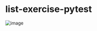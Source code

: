 # list-exercise-pytest
![image](https://github.com/richard-rt/list-exercise-pytest/assets/104276337/d8cf2d3a-946c-4e9f-a217-5f894f98a6d8)

